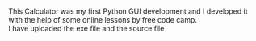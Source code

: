 <br>This Calculator was my first Python GUI development and I developed it with the help of some online lessons by free code camp. 
<br>I have uploaded the exe file and the source file
